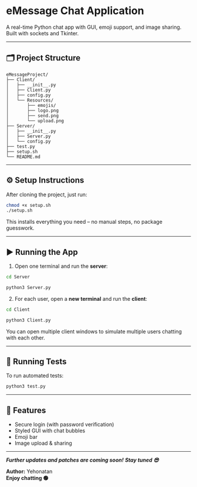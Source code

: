 # eMessage Chat Application

A real-time Python chat app with GUI, emoji support, and image sharing. Built with sockets and Tkinter.

---

## 🗂 Project Structure

```
eMessageProject/
├── Client/
│   ├── __init__.py
│   ├── Client.py
│   ├── config.py
│   └── Resources/
│       ├── emojis/
│       ├── logo.png
│       ├── send.png
│       └── upload.png
├── Server/
│   ├── __init__.py
│   ├── Server.py
│   └── config.py
├── test.py
├── setup.sh
└── README.md
```

---

## ⚙️ Setup Instructions

After cloning the project, just run:

```bash
chmod +x setup.sh
./setup.sh
```

This installs everything you need – no manual steps, no package guesswork.

---

## ▶️ Running the App

1. Open one terminal and run the **server**:
```bash
cd Server
```

```bash
python3 Server.py
```

2. For each user, open a **new terminal** and run the **client**:
```bash
cd Client
```

```bash
python3 Client.py
```

You can open multiple client windows to simulate multiple users chatting with each other.

---

## 🧪 Running Tests

To run automated tests:
```bash
python3 test.py
```

---

## 📌 Features

- Secure login (with password verification)
- Styled GUI with chat bubbles
- Emoji bar
- Image upload & sharing

---

***Further updates and patches are coming soon!***
***Stay tuned 😎*** 

**Author:** Yehonatan  
**Enjoy chatting 🟢**
